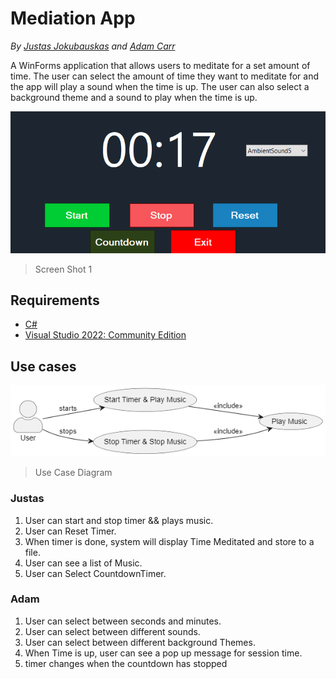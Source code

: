 # Mediation App

*By [Justas Jokubauskas](https://github.com/Justaz17 "Justas Jokubauskas") and [Adam Carr](https://github.com/realadamcarr "Adam Carr")*

A WinForms application that allows users to meditate for a set amount of time. The user can select the amount of time they want to meditate for and the app will play a sound when the time is up. The user can also select a background theme and a sound to play when the time is up.

![Screen Shot 1](image/readme/screen1.png)
> Screen Shot 1

## Requirements

- [C#](https://docs.microsoft.com/en-us/dotnet/csharp/)
- [Visual Studio 2022: Community Edition](https://visualstudio.microsoft.com/vs/community/)

## Use cases

![Use-Case](image/readme/use-case.png)
> Use Case Diagram

### Justas

1. User can start and stop timer && plays music.
2. User can Reset Timer.
3. When timer is done, system will display Time Meditated and store to a file.
4. User can see a list of Music.
5. User can Select CountdownTimer.

### Adam

1. User can select between seconds and minutes.
2. User can select between different sounds.
3. User can select between different background Themes.
4. When Time is up, user can see a pop up message for session time.
5. timer changes when the countdown has stopped

